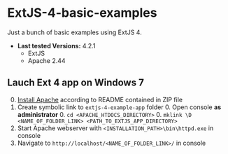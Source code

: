 ExtJS-4-basic-examples
======================

Just a bunch of basic examples using ExtJS 4.

* **Last tested Versions:** 4.2.1
    * ExtJS
    * Apache 2.44

Lauch Ext 4 app on Windows 7
----------------------------
0. [Install Apache](http://www.apachelounge.com/download/) according to README contained in ZIP file
0. Create symbolic link to ```extjs-4-example-app``` folder
    0. Open console **as administrator**
    0. ```cd <APACHE_HTDOCS_DIRECTORY>```
    0. ```mklink \D <NAME_OF_FOLDER_LINK> <PATH_TO_EXTJS_APP_DIRECTORY>```
0. Start Apache webserver with ```<INSTALLATION_PATH>\bin\httpd.exe``` in console
0. Navigate to ```http://localhost/<NAME_OF_FOLDER_LINK>/``` in console
